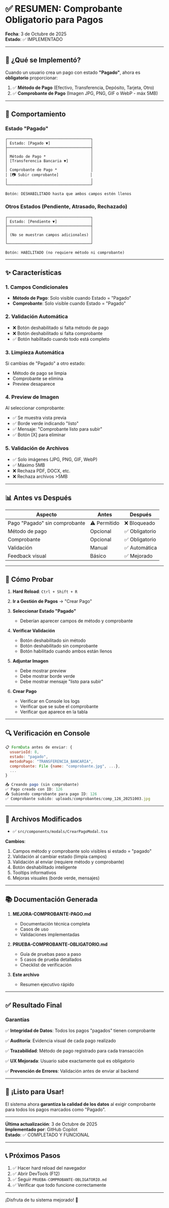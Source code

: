 # ✅ RESUMEN: Comprobante Obligatorio para Pagos

**Fecha**: 3 de Octubre de 2025  
**Estado**: ✅ IMPLEMENTADO

---

## 🎯 ¿Qué se Implementó?

Cuando un usuario crea un pago con estado **"Pagado"**, ahora es **obligatorio** proporcionar:

1. ✅ **Método de Pago** (Efectivo, Transferencia, Depósito, Tarjeta, Otro)
2. ✅ **Comprobante de Pago** (Imagen JPG, PNG, GIF o WebP - máx 5MB)

---

## 🔄 Comportamiento

### Estado "Pagado"

```
┌─────────────────────────────────────┐
│ Estado: [Pagado ▼]                  │
├─────────────────────────────────────┤
│                                     │
│ Método de Pago *                    │
│ [Transferencia Bancaria ▼]          │
│                                     │
│ Comprobante de Pago *               │
│ [📷 Subir comprobante]              │
│                                     │
└─────────────────────────────────────┘

Botón: DESHABILITADO hasta que ambos campos estén llenos
```

### Otros Estados (Pendiente, Atrasado, Rechazado)

```
┌─────────────────────────────────────┐
│ Estado: [Pendiente ▼]               │
├─────────────────────────────────────┤
│                                     │
│ (No se muestran campos adicionales) │
│                                     │
└─────────────────────────────────────┘

Botón: HABILITADO (no requiere método ni comprobante)
```

---

## ✨ Características

### 1. Campos Condicionales

- **Método de Pago**: Solo visible cuando Estado = "Pagado"
- **Comprobante**: Solo visible cuando Estado = "Pagado"

### 2. Validación Automática

- ❌ Botón deshabilitado si falta método de pago
- ❌ Botón deshabilitado si falta comprobante
- ✅ Botón habilitado cuando todo está completo

### 3. Limpieza Automática

Si cambias de "Pagado" a otro estado:
- Método de pago se limpia
- Comprobante se elimina
- Preview desaparece

### 4. Preview de Imagen

Al seleccionar comprobante:
- ✅ Se muestra vista previa
- ✅ Borde verde indicando "listo"
- ✅ Mensaje: "Comprobante listo para subir"
- ✅ Botón [X] para eliminar

### 5. Validación de Archivos

- ✅ Solo imágenes (JPG, PNG, GIF, WebP)
- ✅ Máximo 5MB
- ❌ Rechaza PDF, DOCX, etc.
- ❌ Rechaza archivos >5MB

---

## 📊 Antes vs Después

| Aspecto | Antes | Después |
|---------|-------|---------|
| Pago "Pagado" sin comprobante | ⚠️ Permitido | ❌ Bloqueado |
| Método de pago | Opcional | ✅ Obligatorio |
| Comprobante | Opcional | ✅ Obligatorio |
| Validación | Manual | ✅ Automática |
| Feedback visual | Básico | ✅ Mejorado |

---

## 🧪 Cómo Probar

1. **Hard Reload**: `Ctrl + Shift + R`

2. **Ir a Gestión de Pagos** → "Crear Pago"

3. **Seleccionar Estado "Pagado"**
   - Deberían aparecer campos de método y comprobante

4. **Verificar Validación**
   - Botón deshabilitado sin método
   - Botón deshabilitado sin comprobante
   - Botón habilitado cuando ambos están llenos

5. **Adjuntar Imagen**
   - Debe mostrar preview
   - Debe mostrar borde verde
   - Debe mostrar mensaje "listo para subir"

6. **Crear Pago**
   - Verificar en Console los logs
   - Verificar que se sube el comprobante
   - Verificar que aparece en la tabla

---

## 🔍 Verificación en Console

```javascript
📋 FormData antes de enviar: {
  usuarioId: 8,
  estado: "pagado",
  metodoPago: "TRANSFERENCIA_BANCARIA",
  comprobante: File {name: "comprobante.jpg", ...},
  ...
}

📤 Creando pago (sin comprobante)
✅ Pago creado con ID: 126
📤 Subiendo comprobante para pago ID: 126
✅ Comprobante subido: uploads/comprobantes/comp_126_20251003.jpg
```

---

## 📁 Archivos Modificados

- ✅ `src/components/modals/CrearPagoModal.tsx`

**Cambios**:
1. Campos método y comprobante solo visibles si estado = "pagado"
2. Validación al cambiar estado (limpia campos)
3. Validación al enviar (requiere método y comprobante)
4. Botón deshabilitado inteligente
5. Tooltips informativos
6. Mejoras visuales (borde verde, mensajes)

---

## 📚 Documentación Generada

1. **MEJORA-COMPROBANTE-PAGO.md**
   - Documentación técnica completa
   - Casos de uso
   - Validaciones implementadas

2. **PRUEBA-COMPROBANTE-OBLIGATORIO.md**
   - Guía de pruebas paso a paso
   - 5 casos de prueba detallados
   - Checklist de verificación

3. **Este archivo**
   - Resumen ejecutivo rápido

---

## ✅ Resultado Final

### Garantías

✅ **Integridad de Datos**: Todos los pagos "pagados" tienen comprobante

✅ **Auditoría**: Evidencia visual de cada pago realizado

✅ **Trazabilidad**: Método de pago registrado para cada transacción

✅ **UX Mejorada**: Usuario sabe exactamente qué es obligatorio

✅ **Prevención de Errores**: Validación antes de enviar al backend

---

## 🎉 ¡Listo para Usar!

El sistema ahora **garantiza la calidad de los datos** al exigir comprobante para todos los pagos marcados como "Pagado".

---

**Última actualización**: 3 de Octubre de 2025  
**Implementado por**: GitHub Copilot  
**Estado**: ✅ COMPLETADO Y FUNCIONAL

---

## 📞 Próximos Pasos

1. ✅ Hacer hard reload del navegador
2. ✅ Abrir DevTools (F12)
3. ✅ Seguir `PRUEBA-COMPROBANTE-OBLIGATORIO.md`
4. ✅ Verificar que todo funcione correctamente

---

¡Disfruta de tu sistema mejorado! 🚀
